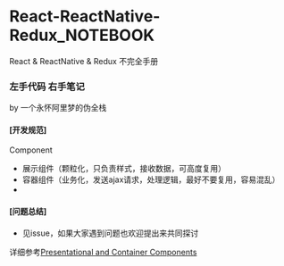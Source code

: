 # React-ReactNative-Redux_NOTEBOOK
React &amp; ReactNative &amp; Redux 不完全手册

### 左手代码  右手笔记

by 一个永怀阿里梦的伪全栈


#### [开发规范]

Component 
  - 展示组件（颗粒化，只负责样式，接收数据，可高度复用）
  - 容器组件（业务化，发送ajax请求，处理逻辑，最好不要复用，容易混乱）
  - 
  
#### [问题总结]
  - 见issue，如果大家遇到问题也欢迎提出来共同探讨

详细参考[Presentational and Container Components](https://medium.com/@dan_abramov/smart-and-dumb-components-7ca2f9a7c7d0#.ch9xqg6s4)
